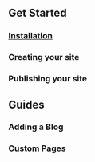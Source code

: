 ## Get Started
### [Installation](install.md)
### Creating your site
### Publishing your site

## Guides
### Adding a Blog
### Custom Pages
